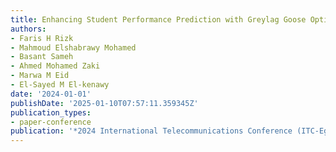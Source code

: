 ```yaml
---
title: Enhancing Student Performance Prediction with Greylag Goose Optimization Algorithm
authors:
- Faris H Rizk
- Mahmoud Elshabrawy Mohamed
- Basant Sameh
- Ahmed Mohamed Zaki
- Marwa M Eid
- El-Sayed M El-kenawy
date: '2024-01-01'
publishDate: '2025-01-10T07:57:11.359345Z'
publication_types:
- paper-conference
publication: '*2024 International Telecommunications Conference (ITC-Egypt)*'
---
```

